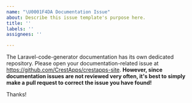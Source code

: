 ```yaml
---
name: "\U0001F4DA Documentation Issue"
about: Describe this issue template's purpose here.
title: ''
labels: ''
assignees: ''

---
```


The Laravel-code-generator documentation has its own dedicated repository. Please open your documentation-related issue at https://github.com/CrestApps/crestapps-site. **However, since documentation issues are not reviewed very often, it's best to simply make a pull request to correct the issue you have found!**

Thanks!
